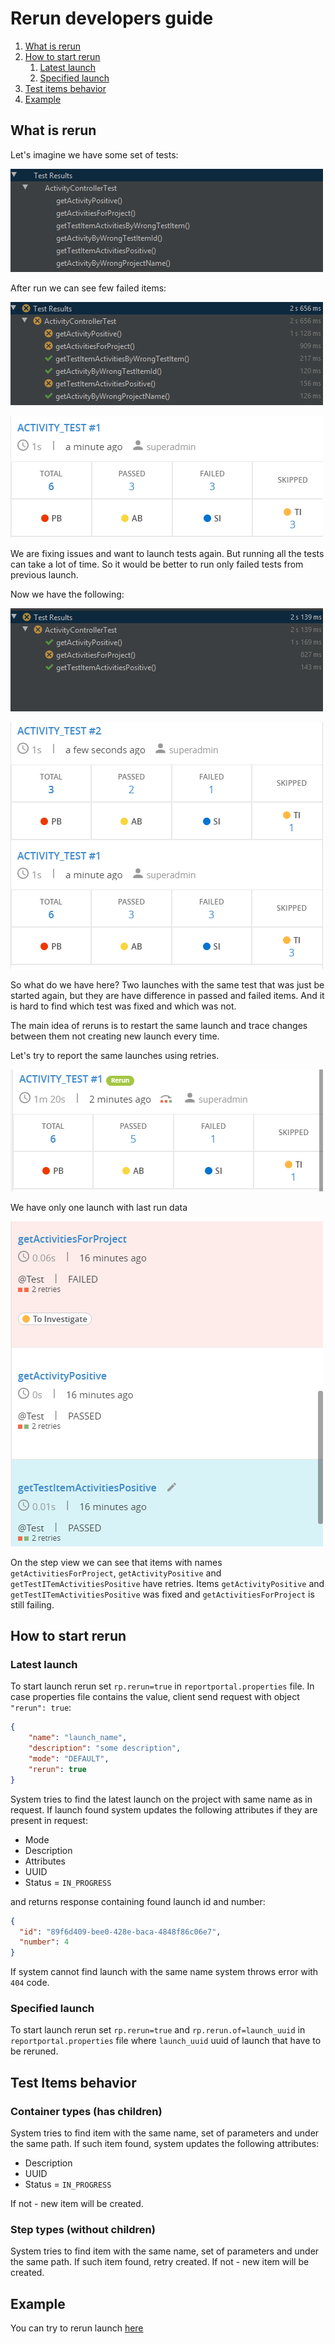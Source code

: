 # Rerun developers guide

1. [What is rerun](#what-is-rerun)
1. [How to start rerun](#how-to-start-rerun)
    1. [Latest launch](#latest-launch)
    1. [Specified launch](#specified-launch)
1. [Test items behavior](#test-items-behavior)
1. [Example](#example)

## What is rerun

Let's imagine we have some set of tests:

![](images/rerun/tests.png)

After run we can see few failed items:

![](images/rerun/launch_filed_1.png)

![](images/rerun/launch_failed_rp_1.png)

We are fixing issues and want to launch tests again. But running all the tests can take a lot of time. So it would be better to run only failed tests from previous launch.

Now we have the following:

![](images/rerun/launch_failed_2.png)

![](images/rerun/launch_failed_rp_2.png)

So what do we have here? Two launches with the same test that was just be started again, but they are have difference in passed and failed items. And it is hard to find which test was fixed and which was not.

The main idea of reruns is to restart the same launch and trace changes between them not creating new launch every time.

Let's try to report the same launches using retries.

![](images/rerun/rp_rerun_1.png)

We have only one launch with last run data

![](images/rerun/rp_rerun_step_view.png)

On the step view we can see that items with names `getActivitiesForProject`, `getActivityPositive` and `getTestITemActivitiesPositive` have retries. Items `getActivityPositive` and `getTestITemActivitiesPositive` was fixed and `getActivitiesForProject` is still failing.

## How to start rerun

### Latest launch

To start launch rerun set `rp.rerun=true` in `reportportal.properties` file. In case properties file contains the value, client send request with object `"rerun": true`:
```json
{
    "name": "launch_name",
    "description": "some description",
    "mode": "DEFAULT",
    "rerun": true
}
```

System tries to find the latest launch on the project with same name as in request. If launch found system updates the following attributes if they are present in request:
- Mode
- Description
- Attributes
- UUID
- Status = `IN_PROGRESS` 

and returns response containing found launch id and number:
```json
{
  "id": "89f6d409-bee0-428e-baca-4848f86c06e7",
  "number": 4
}
```

If system cannot find launch with the same name system throws error with `404` code.

### Specified launch

To start launch rerun set `rp.rerun=true` and `rp.rerun.of=launch_uuid` in `reportportal.properties` file where `launch_uuid` uuid of launch that have to be reruned.

## Test Items behavior

### Container types (has children)

System tries to find item with the same name, set of parameters and under the same path. If such item found, system updates the following attributes:

- Description
- UUID
- Status = `IN_PROGRESS`
 
If not - new item will be created.

### Step types (without children)

System tries to find item with the same name, set of parameters and under the same path. If such item found, retry created. If not - new item will be created.

## Example

You can try to rerun launch [here](https://github.com/reportportal/examples-java)










